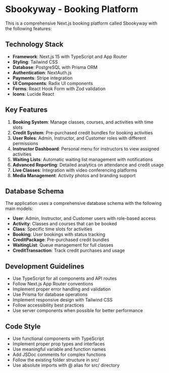 <!-- Use this file to provide workspace-specific custom instructions to Copilot. For more details, visit https://code.visualstudio.com/docs/copilot/copilot-customization#_use-a-githubcopilotinstructionsmd-file -->

# Sbookyway - Booking Platform

This is a comprehensive Next.js booking platform called Sbookyway with the following features:

## Technology Stack
- **Framework**: Next.js 15 with TypeScript and App Router
- **Styling**: Tailwind CSS
- **Database**: PostgreSQL with Prisma ORM
- **Authentication**: NextAuth.js
- **Payments**: Stripe integration
- **UI Components**: Radix UI components
- **Forms**: React Hook Form with Zod validation
- **Icons**: Lucide React

## Key Features
1. **Booking System**: Manage classes, courses, and activities with time slots
2. **Credit System**: Pre-purchased credit bundles for booking activities
3. **User Roles**: Admin, Instructor, and Customer roles with different permissions
4. **Instructor Dashboard**: Personal menu for instructors to view assigned activities
5. **Waiting Lists**: Automatic waiting list management with notifications
6. **Advanced Reporting**: Detailed analytics on attendance and credit usage
7. **Live Classes**: Integration with video conferencing platforms
8. **Media Management**: Activity photos and branding support

## Database Schema
The application uses a comprehensive database schema with the following main models:
- **User**: Admin, Instructor, and Customer users with role-based access
- **Activity**: Classes and courses that can be booked
- **Class**: Specific time slots for activities
- **Booking**: User bookings with status tracking
- **CreditPackage**: Pre-purchased credit bundles
- **WaitingList**: Queue management for full classes
- **CreditTransaction**: Track credit purchases and usage

## Development Guidelines
- Use TypeScript for all components and API routes
- Follow Next.js App Router conventions
- Implement proper error handling and validation
- Use Prisma for database operations
- Implement responsive design with Tailwind CSS
- Follow accessibility best practices
- Use server components when possible for better performance

## Code Style
- Use functional components with TypeScript
- Implement proper prop types and interfaces
- Use meaningful variable and function names
- Add JSDoc comments for complex functions
- Follow the existing folder structure in src/
- Use absolute imports with @ alias for src/ directory
